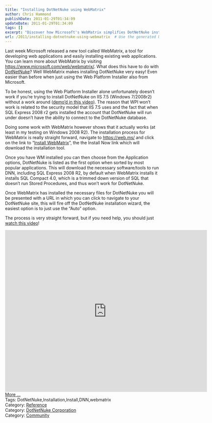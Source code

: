 ```yaml
---
title: "Installing DotNetNuke using WebMatrix"
author: Chris Hammond
publishDate: 2011-01-29T01:34:09
updateDate: 2011-01-29T01:34:09
tags: []
excerpt: "Discover how Microsoft's WebMatrix simplifies DotNetNuke installation on IIS 7.5. Learn more about WebMatrix at https://www.microsoft.com/web/webmatrix/."
url: /2011/installing-dotnetnuke-using-webmatrix  # Use the generated URL with year
---
```

<p>Last week Microsoft released a new tool called WebMatrix, a tool for developing web applications and easily installing existing web applications. You can learn more about WebMatrix by visiting <a href="https://www.microsoft.com/web/webmatrix/">https://www.microsoft.com/web/webmatrix/</a>. What does this have to do with <a href="https://www.dotnetnuke.com">DotNetNuke</a>? Well WebMatrix makes installing DotNetNuke very easy! Even easier than before when just using the Web Platform Installer also from Microsoft.</p>  <p>To be honest, using the Web Platform Installer alone unfortunately doesn’t work if you’re trying to install DotNetNuke on IIS 7.5 (Windows 7/2008r2) without a work around (<a href="https://www.dotnetnuke.com/Resources/VideoLibrary/Viewer/TabId/1613/VideoId/140/Installing-DotNetNuke-With-The-Web-Platform-Installer.aspx" target="_blank">demo’d in this video</a>). The reason that WPI won’t work is related to the security model that IIS 7.5 uses and the fact that when SQL Express 2008 r2 gets installed the account that DotNetNuke will run under doesn’t have the ability to connect to the DotNetNuke database.</p>  <p>Doing some work with WebMatrix however shows that it actually works (at least in my testing on Windows 2008 R2). The installation process for WebMatrix is really straight forward, navigate to <a href="https://web.ms/">https://web.ms/</a> and click on the link to “<a href="https://www.microsoft.com/web/gallery/install.aspx?appid=webmatrix" target="_blank">Install WebMatrix</a>”, the the Install Now link which will download the installation tool.</p>  <p>Once you have WM installed you can then choose from the Application options, DotNetNuke is listed as the first option when sorted by most popular applications. This will download the necessary software/tools to run DNN, including SQL Express 2008 R2, by default when WebMatrix installs it installs SQL Compact 4.0, which is a trimmed down version of SQL that doesn’t run Stored Procedures, and thus won’t work for DotNetNuke.</p>  <p>Once WebMatrix has installed the necessary files for DotNetNuke you will be presented with a URL in which you can click to navigate to your DotNetNuke site, this will fire off the DotNetNuke installation wizard, the easiest option is to just use the “Auto” option.</p>  <p>The process is very straight forward, but if you need help, you should just <a href="https://www.dotnetnuke.com/Resources/VideoLibrary/Viewer/TabId/1613/VideoId/174/Installing-DotNetNuke-With-WebMatrix.aspx" target="_blank">watch this video</a>! </p> <iframe height="529" src="https://player.vimeo.com/video/19313220?title=0&byline=0&portrait=0" frameborder="0" width="661"></iframe><br /><a href=https://www.dotnetnuke.com/Resources/Blogs/tabid/825/EntryId/2954/Installing-DotNetNuke-using-WebMatrix.aspx>More ...</a><div class="tags">Tags: DotNetNuke,Installation,Install,DNN,webmatrix</div><div class="category">Category: <a href=https://www.dotnetnuke.com/Resources/Blogs/tabid/825/CatID/6/Default.aspx>Reference</a></div><div class="category">Category: <a href=https://www.dotnetnuke.com/Resources/Blogs/tabid/825/CatID/15/Default.aspx>DotNetNuke Corporation</a></div><div class="category">Category: <a href=https://www.dotnetnuke.com/Resources/Blogs/tabid/825/CatID/16/Default.aspx>Community</a></div><img src="https://feeds.feedburner.com/~r/dnndaily/~4/WYzRqesTRz4" height="1" width="1"/>

